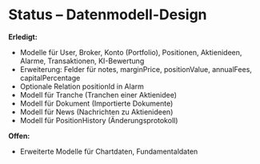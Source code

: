 # Status – Datenmodell-Design

**Erledigt:**
- Modelle für User, Broker, Konto (Portfolio), Positionen, Aktienideen, Alarme, Transaktionen, KI-Bewertung
- Erweiterung: Felder für notes, marginPrice, positionValue, annualFees, capitalPercentage
- Optionale Relation positionId in Alarm
- Modell für Tranche (Tranchen einer Aktienidee)
- Modell für Dokument (Importierte Dokumente)
- Modell für News (Nachrichten zu Aktienideen)
- Modell für PositionHistory (Änderungsprotokoll)

**Offen:**
- Erweiterte Modelle für Chartdaten, Fundamentaldaten
